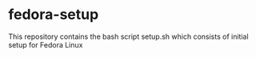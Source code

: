 # fedora-setup
This repository contains the bash script setup.sh which consists of initial setup for Fedora Linux 
